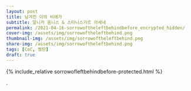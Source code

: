 ```yaml
---
layout: post
title: 남겨진 이의 비애가
subtitle: 알니카 옴니스 & 스타니스가르 아세네
permalink: /2021-04-16-sorrowoftheleftbehindbefore_encrypted_hidden/
cover-img: /assets/img/sorrowoftheleftbehind.png
thumbnail-img: /assets/img/sorrowoftheleftbehind.png
share-img: /assets/img/sorrowoftheleftbehind.png
tags: [CoC, 벨탄]
draft: true
---
```





{% include_relative sorrowofleftbehindbefore-protected.html %}

<body>
    <p style="width:100px;height:680px">.</p>
</body>
